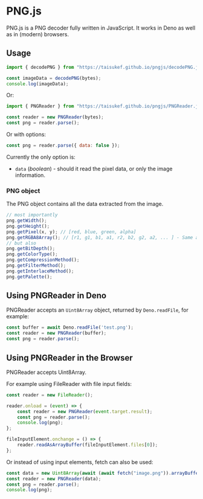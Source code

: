 
PNG.js
======

PNG.js is a PNG decoder fully written in JavaScript. It works in Deno as
well as in (modern) browsers.

Usage
-----

``` js
import { decodePNG } from "https://taisukef.github.io/pngjs/decodePNG.js";

const imageData = decodePNG(bytes);
console.log(imageData);
```

Or:

``` js
import { PNGReader } from "https://taisukef.github.io/pngjs/PNGReader.js";

const reader = new PNGReader(bytes);
const png = reader.parse();

```

Or with options:

``` js
const png = reader.parse({ data: false });
```

Currently the only option is:

- `data` (*boolean*) - should it read the pixel data, or only the image information.

### PNG object

The PNG object contains all the data extracted from the image.

``` js
// most importantly
png.getWidth();
png.getHeight();
png.getPixel(x, y); // [red, blue, green, alpha]
png.getRGBA8Array(); // [r1, g1, b1, a1, r2, b2, g2, a2, ... ] - Same as canvas.getImageData
// but also
png.getBitDepth();
png.getColorType();
png.getCompressionMethod();
png.getFilterMethod();
png.getInterlaceMethod();
png.getPalette();
```

Using PNGReader in Deno
--------------------------

PNGReader accepts an `Uint8Array` object, returned by `Deno.readFile`, for example:

``` js
const buffer = await Deno.readFile('test.png');
const reader = new PNGReader(buffer);
const png = reader.parse();
```

Using PNGReader in the Browser
------------------------------

PNGReader accepts Uint8Array.

For example using FileReader with file input fields:

```js
const reader = new FileReader();

reader.onload = (event) => {
	const reader = new PNGReader(event.target.result);
	const png = reader.parse();
	console.log(png);
};

fileInputElement.onchange = () => {
	reader.readAsArrayBuffer(fileInputElement.files[0]);
};
```

Or instead of using input elements, fetch can also be used:

```js
const data = new Uint8Array(await (await fetch("image.png")).arrayBuffer());
const reader = new PNGReader(data);
const png = reader.parse();
console.log(png);
```
